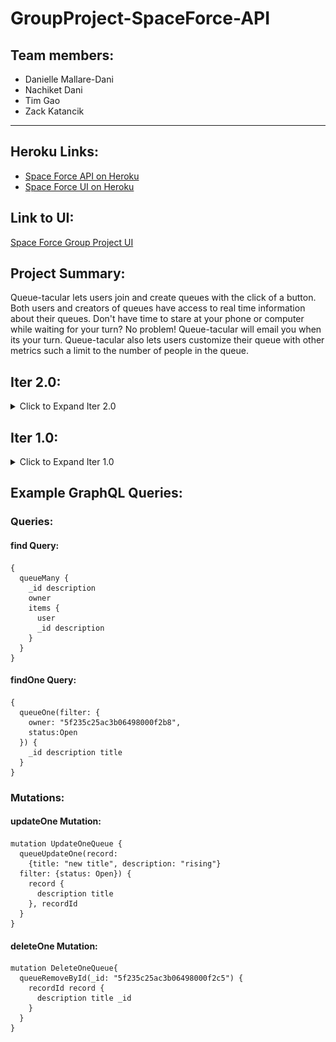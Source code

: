 # GroupProject-SpaceForce-API

## Team members:

- Danielle Mallare-Dani
- Nachiket Dani
- Tim Gao
- Zack Katancik

---

## Heroku Links:

- [Space Force API on Heroku](https://queuetacular-api.herokuapp.com/graphql)
- [Space Force UI on Heroku](https://queuetacular-ui.herokuapp.com/)

## Link to UI:

[Space Force Group Project UI](https://github.ccs.neu.edu/NEU-CS5610-SU20/GroupProject-SpaceForce-UI)

## Project Summary:

<p> Queue-tacular lets users join and create queues with the click of a button. Both users
and creators of queues have access to real time information about their queues. Don't have
time to stare at your phone or computer while waiting for your turn? No problem!
Queue-tacular will email you when its your turn. Queue-tacular also lets users customize
their queue with other metrics such a limit to the number of people in the queue.</p>

## Iter 2.0:

<details>
  <summary>Click to Expand Iter 2.0</summary>

### Summary of Work Completed:

#### Lifts all Dashboard Component state to top level App component (Danielle, Tim, Zack)

- Code found in [`Admin.js`](https://github.ccs.neu.edu/NEU-CS5610-SU20/GroupProject-SpaceForce-UI/blob/master/src/layouts/Admin.js)
- Migrates all Dashboard component state including items user is in, queues they are in, created queues, etc., to top level App component.
- Passes relevant data as props to all child components including CreatesQueues, QueueMultiview, Join, etc.

#### Makes Create and Edit components dynamic (Tim)

- Code found in [`Create.js`](https://github.ccs.neu.edu/NEU-CS5610-SU20/GroupProject-SpaceForce-UI/blob/master/src/views/Create.js),
  [`Edit.js`](https://github.ccs.neu.edu/NEU-CS5610-SU20/GroupProject-SpaceForce-UI/blob/master/src/views/Edit.js).

Screenshots:

Create component page
![Create component page](/readme_screenshots/iter2_create.JPG)

#### Designs CreatedQueue, CreatedQueues, Expandable, ExpandableTable, QueueMultiview, InQueue, QueueMini components (Zack)

- Code found in [`CreatedQueue.js`](https://github.ccs.neu.edu/NEU-CS5610-SU20/GroupProject-SpaceForce-UI/blob/master/src/components/CreatedQueue.js), [`CreatedQueues.js`](https://github.ccs.neu.edu/NEU-CS5610-SU20/GroupProject-SpaceForce-UI/blob/master/src/components/CreatedQueues.js),
  [`Expandable.js`](https://github.ccs.neu.edu/NEU-CS5610-SU20/GroupProject-SpaceForce-UI/blob/master/src/components/Expandable.js),
  [`ExpandableTable.js`](https://github.ccs.neu.edu/NEU-CS5610-SU20/GroupProject-SpaceForce-UI/blob/master/src/components/ExpandableTable.js),
  [`InQueue.js`](https://github.ccs.neu.edu/NEU-CS5610-SU20/GroupProject-SpaceForce-UI/blob/master/src/components/InQueue.js),
  [`InQueueMini.js`](https://github.ccs.neu.edu/NEU-CS5610-SU20/GroupProject-SpaceForce-UI/blob/master/src/components/InQueueMini.js),
- Set state, created functions, and wrote render methods to build the components needed to display queues, queues that a user has joined and created.
- Added functionalities to expand and contract windows, change cursor on hover, open and close windows, and toggle table view.

Screenshots:

Dashboard with ExpandableTable component
![Dashboard with ExpandableTable component](/readme_screenshots/iter2_dashboard_create_full.jpg)

List of queues clickable to open Expandable component
![List of queues clickable to open Expandable component](/readme_screenshots/iter2_dashboard_createdqueues.jpg)

#### Design Queue-tacular Logo (Zack)

Screenshots:

Dashboard logo

![Dashboard logo](/readme_screenshots/iter2_dashboard_logo.JPG)

#### Makes Join a dynamic component and adds search bar (Nachiket)

- Code found in [`Join.js`](https://github.ccs.neu.edu/NEU-CS5610-SU20/GroupProject-SpaceForce-UI/blob/master/src/views/Join.js).
- Implements search bar so user can search for a queue by title
- Displays queues brought up by search bar
- Creates a "Join Queue" button that is disabled if a valid queue title is not found or the user is not logged in
- Join Queue button creates a new Item in the Items collection of the datatbase corresponding to the logged in user

Screenshots:

Join component user not logged in
![Join component user not logged in](/readme_screenshots/iter2_JoinButtonDisabled.JPG)

Join component user logged in
![Join component user logged in](/readme_screenshots/iter2_Join_SearchBar_UserLoggedIn.JPG)

#### Google login / logout (Danielle)

- Code found in [`Login.js`](https://github.ccs.neu.edu/NEU-CS5610-SU20/GroupProject-SpaceForce-UI/blob/master/src/components/Login.js).
- Utilized library `react-google-login` to implement signing in/out with Google account
- Handles when a user logs in with a Google account for the first time
  - A new User is created in the database with their credentials from Google
- Handles when a user has not signed in (components are empty, so no data is displayed)

Screenshots:

Logged out view
![Logged out view](/readme_screenshots/iter2_dashboard_notloggedin.JPG)

#### Display detailed information about queues user is in (Danielle)

- Queries the database to grab all queues the user is in and displays each queue user is in.
- Code found in [`QueueMultiview.js`](https://github.ccs.neu.edu/NEU-CS5610-SU20/GroupProject-SpaceForce-UI/blob/master/src/components/QueueMultiview.js).
- Displays detailed information about each queue.
- Code found in [`InQueue.js`](https://github.ccs.neu.edu/NEU-CS5610-SU20/GroupProject-SpaceForce-UI/blob/master/src/components/InQueue.js)
  - Progress bar dynamically rendered to show where user is in relation to their place in line.
  - Queue title, description, the user's item description for that queue, and when the queue will close is displayed

Screenshots:

Queues user is in detailed information
![Queues user is in detailed information](/readme_screenshots/iter2_InQueue_components.JPG)

#### Display detailed information about queues the user created (Tim)

- Queries the database to grab the queues the user created.
- Selects queue to come into view based on the id of the queue by lifting the state of the queue clicked on.
- Code found in [`CreatedQueue.js`](https://github.ccs.neu.edu/NEU-CS5610-SU20/GroupProject-SpaceForce-UI/blob/master/src/components/CreatedQueue.js), [`CreatedQueueMini.js`](https://github.ccs.neu.edu/NEU-CS5610-SU20/GroupProject-SpaceForce-UI/blob/master/src/components/CreatedQueueMini.js),[`CreatedQueues.js`](https://github.ccs.neu.edu/NEU-CS5610-SU20/GroupProject-SpaceForce-UI/blob/master/src/components/CreatedQueues.js),
  [`ExpandableTable.js`](https://github.ccs.neu.edu/NEU-CS5610-SU20/GroupProject-SpaceForce-UI/blob/master/src/components/ExpandableTable.js).
  - Replaces fake data with queried stored data and optimizes outputs with map and loops methods.

</details>

## Iter 1.0:

<details>
  <summary>Click to Expand Iter 1.0</summary>

### Build and Run Instructions:

1. Clone both repos: <br>
   [Space Force UI](https://github.ccs.neu.edu/NEU-CS5610-SU20/GroupProject-SpaceForce-UI) <br>
   [Space Force API](https://github.ccs.neu.edu/NEU-CS5610-SU20/GroupProject-SpaceForce-API)

2. To populate the database, run the script in the scripts/init.mongoose.js with node.

```
$ node scripts/init.mongoose.js
```

3. Run the the application, install dependencies, and start with the start scripts:

```
$ npm i
$ npm start
```

The default graphql server API server is run on localhost:4000

### Summary of Work completed:

<p>We initally went with a similar API to the issuetracker project but found that
querying the data base and grabbing specific information from the response object
was becoming cumbersome. To mitigate this issue, we switched to work with Mongoose as
opposed to the MongoDB driver for Node.</p> The Database has three main collections- Users,
Queues, and Items. A summary of the relationship between these collections is below:
</p>

- A queue has an owner that is a member of the User collection.
- A queue also has a list of items.
- A item has an a user that is a member of the User collection.

<p>The basic CRUD operations were implemented in this iteration on the API and we have begun
to integrate these into the application. A summary of these is below:</p>

- <strong>Create:</strong> A user has the ability to to create their own queue (see the side nav bar).
  Clicking on "Create" will take the user to a page with a form allowing the user to input their queue's information.
  Queue title and desription are required. All other fields are optional. In the future, when a user navigates to
  the Join page and clicks "Join Queue" to join a queue, a new item will be created and added to the specified queue.

  ![Create Page](https://github.ccs.neu.edu/NEU-CS5610-SU20/GroupProject-SpaceForce-API/blob/master/readme_screenshots/iter1_create.JPG)

- <strong>Read:</strong> The main dashboard page of the application shows the user queues they are currently in
  and a history of queues they had been in previously (queues they are no longer "Waiting" in).
  Queues are displayed in a timeline format giving the user perspective on where they are in reference
  to the end of the queue (and being served!)

  ![Main Dashboard](https://github.ccs.neu.edu/NEU-CS5610-SU20/GroupProject-SpaceForce-API/blob/master/readme_screenshots/iter1_dashboard_new.JPG)

  The InQueue component giving the user perspective on where they are in reference to the end of the queue

  ![InQueue component](https://github.ccs.neu.edu/NEU-CS5610-SU20/GroupProject-SpaceForce-API/blob/master/readme_screenshots/iter1_inQueue.JPG)

- <strong>Update:</strong> Currently our application supports many different update API's ranging from allowing
  a user to change their own information (such as their email), to allowing an item in the queue to be updated
  to change an item's status from "Waiting" to "Served." Other operations include updating queue information
  (such as updating a description or queue status), removing an item from the queue.

  ![Join a Queue](https://github.ccs.neu.edu/NEU-CS5610-SU20/GroupProject-SpaceForce-API/blob/master/readme_screenshots/iter1_join.JPG)

- <strong>Delete:</strong> Our application also supports API's to delete an item in a queue and to delete
  an entire queue itself.

### Summary of Contributions

- API, original schema with resolver functions - Tim, Danielle, and Nachiket (see old_api folder)
- API, migration to Mongoose - Tim
- UI, initial setup - Zack
- UI, creation of InQueue, MultiviewQueue, Dashboard components - Zack
- UI, created GraphQLFetch function - Danielle
- UI, integrated Dashboard components InQueue and QueueMultiview with the database - Danielle
- UI, Create component - Tim
- UI, Join component and integrated Join with the UI - Nachiket

## </details>

## Example GraphQL Queries:

### Queries:

#### find Query:

    {
      queueMany {
        _id description
        owner
        items {
          user
          _id description
        }
      }
    }

#### findOne Query:

    {
      queueOne(filter: {
        owner: "5f235c25ac3b06498000f2b8",
        status:Open
      }) {
        _id description title
      }
    }

### Mutations:

#### updateOne Mutation:

    mutation UpdateOneQueue {
      queueUpdateOne(record:
        {title: "new title", description: "rising"}
      filter: {status: Open}) {
        record {
          description title
        }, recordId
      }
    }

#### deleteOne Mutation:

    mutation DeleteOneQueue{
      queueRemoveById(_id: "5f235c25ac3b06498000f2c5") {
        recordId record {
          description title _id
        }
      }
    }
